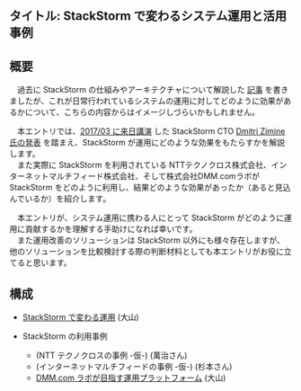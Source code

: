 ## タイトル: StackStorm で変わるシステム運用と活用事例

## 概要
　過去に StackStorm の仕組みやアーキテクチャについて解説した [記事](https://codezine.jp/article/detail/9865) を書きましたが、これが日常行われているシステムの運用に対してどのように効果があるかについて、こちらの内容からはイメージしづらいかもしれません。  

　本エントリでは、[2017/03 に来日講演](https://connpass.com/event/52313/) した StackStorm CTO [Dmitri Zimine 氏の発表](https://www.slideshare.net/brocade/eventdriven-automation-devops-way-iot-73581697) を踏まえ、StackStorm が運用にどのような効果をもたらすかを解説します。  
　また実際に StackStorm を利用されている NTTテクノクロス株式会社、インターネットマルチフィード株式会社、そして株式会社DMM.comラボが StackStorm をどのように利用し、結果どのような効果があったか（あると見込んでいるか）を紹介します。  

　本エントリが、システム運用に携わる人にとって StackStorm がどのように運用に貢献するかを理解する手助けになれば幸いです。  
　また運用改善のソリューションは StackStorm 以外にも様々存在しますが、他のソリューションを比較検討する際の判断材料としても本エントリがお役に立てると思います。  

## 構成
* [StackStorm で変わる運用](https://github.com/userlocalhost/st2-draft-for-ops/blob/master/chapter1.md) (大山)

* StackStorm の利用事例
  - (NTT テクノクロスの事例 -仮-) (萬治さん)
  - (インターネットマルチフィードの事例 -仮-) (杉本さん)
  - [DMM.com ラボが目指す運用プラットフォーム](https://github.com/userlocalhost/st2-draft-for-ops/blob/master/chapter2.md) (大山)
